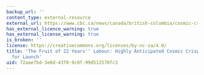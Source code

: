 ```yaml
---
backup_url: ''
content_type: external-resource
external_url: https://www.cbc.ca/news/canada/british-columbia/cosmic-crisp-apple-1.5336626
has_external_licence_warning: true
has_external_license_warning: true
is_broken: ''
license: https://creativecommons.org/licenses/by-nc-sa/4.0/
title: 'The Fruit of 22 Years'' Labour: Highly Anticipated Cosmic Crisp Apple Set
  for Launch'
uid: 72aae7bd-3e0d-43f0-9c0f-99d512576fc3
---
```

